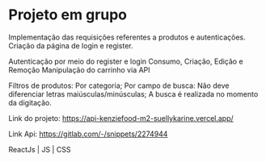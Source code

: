 

# Projeto em grupo


Implementação das requisições referentes a produtos e autenticações.
Criação da página de login e register.

Autenticação por meio do register e login
Consumo, Criação, Edição e Remoção
Manipulação do carrinho via API

Filtros de produtos:
Por categoria;
Por campo de busca:
Não deve diferenciar letras maiúsculas/minúsculas;
A busca é realizada no momento da digitação.


Link do projeto: https://api-kenziefood-m2-suellykarine.vercel.app/

Link Api: https://gitlab.com/-/snippets/2274944

ReactJs | JS | CSS
